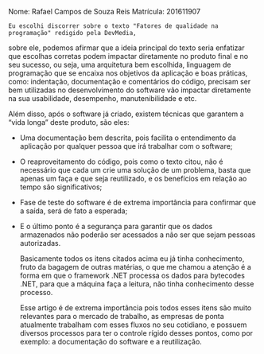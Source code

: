 Nome: Rafael Campos de Souza Reis
Matrícula: 201611907



	Eu escolhi discorrer sobre o texto "Fatores de qualidade na programação" redigido pela DevMedia,
sobre ele, podemos afirmar que a ideia principal do texto seria enfatizar que escolhas corretas 
podem impactar diretamente no produto final e no seu sucesso, ou seja, uma arquitetura bem escolhida,
linguagem de programação que se encaixa nos objetivos da aplicação e boas práticas, como: indentação, 
documentação e comentários do código, precisam ser bem utilizadas no desenvolvimento do software vão 
impactar diretamente na sua usabilidade, desempenho, manutenibilidade e etc.


Além disso, após o software já criado, existem técnicas que garantem a “vida longa” deste produto, são eles: 

- Uma documentação bem descrita, pois facilita o entendimento da aplicação por qualquer pessoa que irá trabalhar com o software;
- O reaproveitamento do código, pois como o texto citou, não é necessário que cada um crie uma solução de um problema, basta que apenas um faça e que seja reutilizado, e os benefícios em relação ao tempo são significativos;
- Fase de teste do software é de extrema importância para confirmar que a saída, será de fato a esperada;
- E o último ponto é a segurança para garantir que os dados armazenados não poderão ser acessados a não ser que sejam pessoas autorizadas.

	
	Basicamente todos os itens citados acima eu já tinha conhecimento, fruto da bagagem de outras matérias, 
o que me chamou a atenção é a forma em que o framework .NET processa os dados para bytecodes .NET, 
para que a máquina faça a leitura, não tinha conhecimento desse processo.

	
	Esse artigo é de extrema importância pois todos esses itens são muito relevantes para o mercado de trabalho, 
as empresas de ponta atualmente trabalham com esses fluxos no seu cotidiano, e possuem diversos processos para ter o 
controle rígido desses pontos, como por exemplo: a documentação do software e a reutilização.

